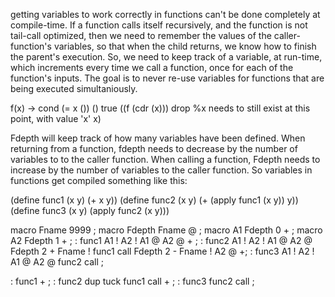 getting variables to work correctly in functions can't be done completely at compile-time.
If a function calls itself recursively, and the function is not tail-call optimized, then we need to remember the values of the caller-function's variables, so that when the child returns, we know how to finish the parent's execution.
So, we need to keep track of a variable, at run-time, which increments every time we call a function, once for each of the function's inputs. The goal is to never re-use variables for functions that are being executed simultaniously.


f(x) ->
   cond
      (= x ()) ()
      true ((f (cdr (x)))
      	    drop
 %x needs to still exist at this point, with value 'x'
	    x)


Fdepth will keep track of how many variables have been defined. When returning from a function, fdepth needs to decrease by the number of variables to to the caller function.
When calling a function, Fdepth needs to increase by the number of variables to the caller function.
So variables in functions get compiled something like this:

(define func1 (x y) (+ x y))
(define func2 (x y) (+ (apply func1 (x y)) y))
(define func3 (x y) (apply func2 (x y)))

macro Fname 9999 ;
macro Fdepth Fname @ ;
macro A1 Fdepth 0 + ;
macro A2 Fdepth 1 + ;
: func1
  A1 ! A2 !
  A1 @ A2 @ + ;
: func2
  A1 ! A2 !
  A1 @ A2 @
  Fdepth 2 + Fname ! func1 call
  Fdepth 2 - Fname !
  A2 @ +;
: func3
  A1 ! A2 !
  A1 @ A2 @
  func2 call ;


: func1 + ;
: func2 dup tuck func1 call + ;
: func3 func2 call ;